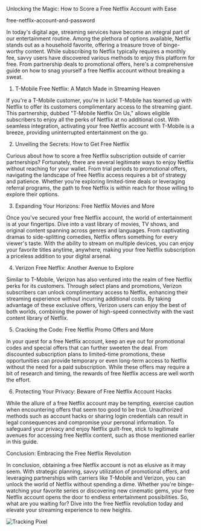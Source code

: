 Unlocking the Magic: How to Score a Free Netflix Account with Ease

free-netflix-account-and-password

In today's digital age, streaming services have become an integral part of our entertainment routine. Among the plethora of options available, Netflix stands out as a household favorite, offering a treasure trove of binge-worthy content. While subscribing to Netflix typically requires a monthly fee, savvy users have discovered various methods to enjoy this platform for free. From partnership deals to promotional offers, here's a comprehensive guide on how to snag yourself a free Netflix account without breaking a sweat.

1. T-Mobile Free Netflix: A Match Made in Streaming Heaven

If you're a T-Mobile customer, you're in luck! T-Mobile has teamed up with Netflix to offer its customers complimentary access to the streaming giant. This partnership, dubbed "T-Mobile Netflix On Us," allows eligible subscribers to enjoy all the perks of Netflix at no additional cost. With seamless integration, activating your free Netflix account with T-Mobile is a breeze, providing uninterrupted entertainment on the go.

2. Unveiling the Secrets: How to Get Free Netflix

Curious about how to score a free Netflix subscription outside of carrier partnerships? Fortunately, there are several legitimate ways to enjoy Netflix without reaching for your wallet. From trial periods to promotional offers, navigating the landscape of free Netflix access requires a bit of strategy and patience. Whether you're exploring limited-time deals or leveraging referral programs, the path to free Netflix is within reach for those willing to explore their options.

3. Expanding Your Horizons: Free Netflix Movies and More

Once you've secured your free Netflix account, the world of entertainment is at your fingertips. Dive into a vast library of movies, TV shows, and original content spanning across genres and languages. From captivating dramas to side-splitting comedies, Netflix offers something for every viewer's taste. With the ability to stream on multiple devices, you can enjoy your favorite titles anytime, anywhere, making your free Netflix subscription a priceless addition to your digital arsenal.

4. Verizon Free Netflix: Another Avenue to Explore

Similar to T-Mobile, Verizon has also ventured into the realm of free Netflix perks for its customers. Through select plans and promotions, Verizon subscribers can unlock complimentary access to Netflix, enhancing their streaming experience without incurring additional costs. By taking advantage of these exclusive offers, Verizon users can enjoy the best of both worlds, combining the power of high-speed connectivity with the vast content library of Netflix.

5. Cracking the Code: Free Netflix Promo Offers and More

In your quest for a free Netflix account, keep an eye out for promotional codes and special offers that can further sweeten the deal. From discounted subscription plans to limited-time promotions, these opportunities can provide temporary or even long-term access to Netflix without the need for a paid subscription. While these offers may require a bit of research and timing, the rewards of free Netflix access are well worth the effort.

6. Protecting Your Privacy: Beware of Free Netflix Account Hacks

While the allure of a free Netflix account may be tempting, exercise caution when encountering offers that seem too good to be true. Unauthorized methods such as account hacks or sharing login credentials can result in legal consequences and compromise your personal information. To safeguard your privacy and enjoy Netflix guilt-free, stick to legitimate avenues for accessing free Netflix content, such as those mentioned earlier in this guide.

Conclusion: Embracing the Free Netflix Revolution

In conclusion, obtaining a free Netflix account is not as elusive as it may seem. With strategic planning, savvy utilization of promotional offers, and leveraging partnerships with carriers like T-Mobile and Verizon, you can unlock the world of Netflix without spending a dime. Whether you're binge-watching your favorite series or discovering new cinematic gems, your free Netflix account opens the door to endless entertainment possibilities. So, what are you waiting for? Dive into the free Netflix revolution today and elevate your streaming experience to new heights.

![Tracking Pixel](https://www.google-analytics.com/collect?v=1&tid=G-FK297PX6J6&cid=CLIENT_ID&t=event&ec=github&ea=view&dp=%2FREADME)

